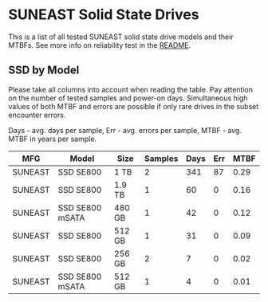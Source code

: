 SUNEAST Solid State Drives
==========================

This is a list of all tested SUNEAST solid state drive models and their MTBFs. See
more info on reliability test in the [README](https://github.com/linuxhw/SMART).

SSD by Model
------------

Please take all columns into account when reading the table. Pay attention on the
number of tested samples and power-on days. Simultaneous high values of both MTBF
and errors are possible if only rare drives in the subset encounter errors.

Days - avg. days per sample,
Err  - avg. errors per sample,
MTBF - avg. MTBF in years per sample.

| MFG       | Model              | Size   | Samples | Days  | Err   | MTBF |
|-----------|--------------------|--------|---------|-------|-------|------|
| SUNEAST   | SSD SE800          | 1 TB   | 2       | 341   | 87    | 0.29   |
| SUNEAST   | SSD SE800          | 1.9 TB | 1       | 60    | 0     | 0.16   |
| SUNEAST   | SSD SE800 mSATA    | 480 GB | 1       | 42    | 0     | 0.12   |
| SUNEAST   | SSD SE800          | 512 GB | 1       | 31    | 0     | 0.09   |
| SUNEAST   | SSD SE800          | 256 GB | 2       | 7     | 0     | 0.02   |
| SUNEAST   | SSD SE800 mSATA    | 512 GB | 1       | 4     | 0     | 0.01   |
